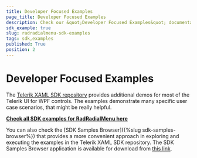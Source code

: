 ```yaml
---
title: Developer Focused Examples
page_title: Developer Focused Examples
description: Check our &quot;Developer Focused Examples&quot; documentation article for the RadRadialMenu {{ site.framework_name }} control.
sdk_example: true
slug: radradialmenu-sdk-examples
tags: sdk,examples
published: True
position: 2
---
```


# Developer Focused Examples

The [Telerik XAML SDK repository](https://github.com/telerik/xaml-sdk/tree/master/) provides additional demos for most of the Telerik UI for WPF controls. The examples demonstrate many specific user case scenarios, that might be really helpful. 

__[Check all SDK examples for RadRadialMenu here](https://github.com/telerik/xaml-sdk/tree/master/RadialMenu)__

You can also check the [SDK Samples Browser]({%slug sdk-samples-browser%}) that provides a more convenient approach in exploring and executing the examples in the Telerik XAML SDK repository. The SDK Samples Browser application is available for download from [this link](https://demos.telerik.com/xaml-sdkbrowser/).
